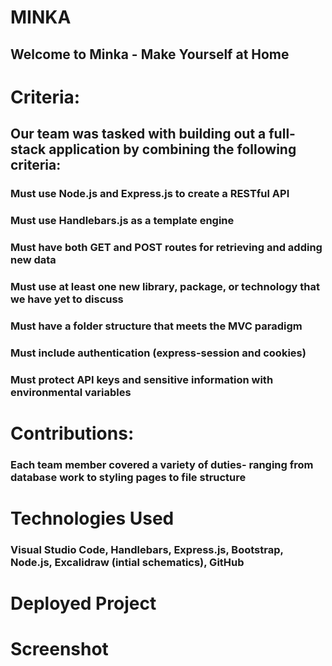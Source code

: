 # MINKA

## Welcome to Minka - Make Yourself at Home 

# Criteria:
## Our team was tasked with building out a full-stack application by combining the following criteria:
### Must use Node.js and Express.js to create a RESTful API
### Must use Handlebars.js as a template engine
### Must have both GET and POST routes for retrieving and adding new data
### Must use at least one new library, package, or technology that we have yet to discuss
### Must have a folder structure that meets the MVC paradigm
### Must include authentication (express-session and cookies)
### Must protect API keys and sensitive information with environmental variables

# Contributions:
### Each team member covered a variety of duties- ranging from database work to styling pages to file structure

# Technologies Used
### Visual Studio Code, Handlebars, Express.js, Bootstrap, Node.js, Excalidraw (intial schematics), GitHub

# Deployed Project

# Screenshot
